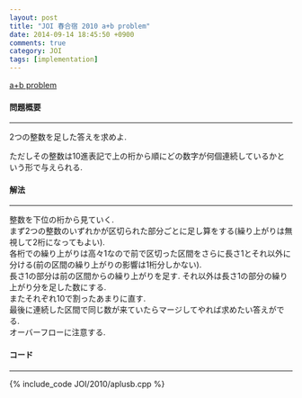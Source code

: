 ```yaml
---
layout: post
title: "JOI 春合宿 2010 a+b problem"
date: 2014-09-14 18:45:50 +0900
comments: true
category: JOI
tags: [implementation]
---
```


[a+b problem](http://joisc2010.contest.atcoder.jp/tasks/joisc2010_aplusb)

#### 問題概要

****

2つの整数を足した答えを求めよ.  
  
ただしその整数は10進表記で上の桁から順にどの数字が何個連続しているかという形で与えられる.

#### 解法

****

整数を下位の桁から見ていく.  
まず2つの整数のいずれかが区切られた部分ごとに足し算をする(繰り上がりは無視して2桁になってもよい).  
各桁での繰り上がりは高々1なので前で区切った区間をさらに長さ1とそれ以外に分ける(前の区間の繰り上がりの影響は1桁分しかない).  
長さ1の部分は前の区間からの繰り上がりを足す. それ以外は長さ1の部分の繰り上がり分を足した数にする.  
またそれぞれ10で割ったあまりに直す.  
最後に連続した区間で同じ数が来ていたらマージしてやれば求めたい答えがでる.  
オーバーフローに注意する.

#### コード

****

{% include_code JOI/2010/aplusb.cpp %}
